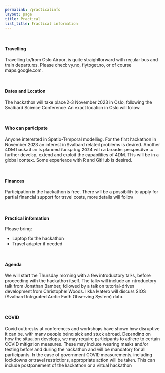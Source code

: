 ```yaml
---
permalink: /practicalinfo
layout: page
title: Practical
list_title: Practical information
---
```

<br />

[//]: # (#### Registration)

[//]: # (Please register via [this google form]&#40;https://docs.google.com/forms/d/e/1FAIpQLSeMP7LZ7i7stw1ObdusBQN47eAsNq5uBur4wyW3e4WvgmE5YQ/viewform?usp=sf_link&#41;)

[//]: # (latest by 31st of August. Accepted participants will be informed around September 4th.)

[//]: # ()
[//]: # (<br />)

#### Travelling
Travelling to/from Oslo Airport is quite straightforward with regular bus and train departures. Please check vy.no, flytoget.no, or of course maps.google.com.

<br />

#### Dates and Location
The hackathon will take place 2-3 November 2023 in Oslo, following the Svalbard Science Conference. An exact location in Oslo will follow.

<br />

#### Who can participate
Anyone interested in Spatio-Temporal modelling. For the first hackathon in November 2023 an interest in Svalbard related problems is desired. 
Another 4DM hackathon is planned for spring 2024 with a broader perspective to further develop, extend and exploit the capabilities of 4DM. This will be in a global context.
Some experience with R and GitHub is desired. 

<br />

#### Finances
Participation in the hackathon is free. 
There will be a possibility to apply for partial financial support for travel costs, more details will follow

<br />

#### Practical information
Please bring:
- Laptop for the hackathon
- Travel adapter if needed

<br />


#### Agenda
We will start the Thursday morning with a few introductory talks, before proceeding with the hackathon itself.
The talks will include an introductory talk from Jonathan Bamber, followed by a talk on tutorial-driven development from Christopher Woods. 
Ilkka Matero will discuss SIOS (Svalbard Integrated Arctic Earth Observing System) data.

<br />

#### COVID
Covid outbreaks at conferences and workshops have shown how disruptive it can be, with many people being sick and stuck abroad. 
Depending on how the situation develops, we may require participants to adhere to certain COVID mitigation measures. 
These may include wearing masks and/or testing before and during the hackathon and will be mandatory for all participants.
In the case of government COVID measurements, including lockdowns or travel restrictions, appropriate action will be taken. This can include postponement of the hackathon or a virtual hackathon.